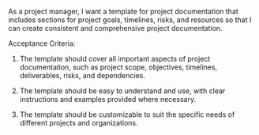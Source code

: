 As a project manager, I want a template for project documentation that includes sections for project goals, timelines, risks, and resources so that I can create consistent and comprehensive project documentation.

Acceptance Criteria:
1. The template should cover all important aspects of project documentation, such as project scope, objectives, timelines, deliverables, risks, and dependencies.

2. The template should be easy to understand and use, with clear instructions and examples provided where necessary.

3. The template should be customizable to suit the specific needs of different projects and organizations.


